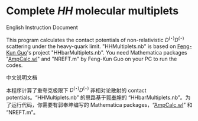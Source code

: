 # Complete *HH* molecular multiplets

English Instruction Document

This program calculates the contact potentials of non-relativistic $D^{(\star)}D^{(\star)}$ scattering under the heavy-quark limit. "HHMultiplets.nb" is based on [Feng-Kun Guo](https://github.com/fkguo)'s project "HHbarMultiplets.nb". You need Mathematica packages "[AmpCalc.wl](https://github.com/fkguo/AmpCalc)" and "NREFT.m" by Feng-Kun Guo on your PC to run the codes.

中文说明文档

本程序计算了重夸克极限下 $D^{(\star)}D^{(\star)}$ 非相对论散射的 contact potentials。“HHMultiplets.nb” 的思路基于[郭奉坤](https://github.com/fkguo)的 “HHbarMultiplets.nb”。为了运行代码，你需要有郭奉坤编写的 Mathematica packages，“[AmpCalc.wl](https://github.com/fkguo/AmpCalc)” 和 “NREFT.m”。
